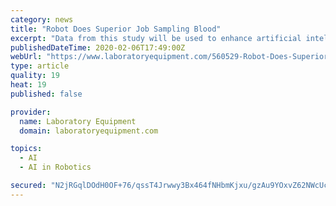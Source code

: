```yaml
---
category: news
title: "Robot Does Superior Job Sampling Blood"
excerpt: "Data from this study will be used to enhance artificial intelligence in the robot to improve its performance. Republished courtesy of Rutgers University-New Brunswick. Photo: A prototype of an automated blood drawing and testing device. Credit: Unnati Chauhan"
publishedDateTime: 2020-02-06T17:49:00Z
webUrl: "https://www.laboratoryequipment.com/560529-Robot-Does-Superior-Job-Sampling-Blood/"
type: article
quality: 19
heat: 19
published: false

provider:
  name: Laboratory Equipment
  domain: laboratoryequipment.com

topics:
  - AI
  - AI in Robotics

secured: "N2jRGqlDOdH0OF+76/qssT4Jrwwy3Bx464fNHbmKjxu/gzAu9YOxvZ62NWcUcZj6Fx/X+F33LEytOr0fPh0kofmNndkqq+ZSSBcsWM/jOgwKViINoCq0lSqiWOCZiI4SqXdzrvQVrwf/7q7F3bBZKU0+L4XyT3Y0msoiYTGHdcRmqGRGpyPRoET6Hqmsh9u9MrfXVGlJJiu8EXvbFGwxJkmguvVhrQJLS6oLTqzjb2oUrEKgJXPpPVjLyZ/gyMi6ceebUzH/iQfu/yrvXL2iRlCBbDfw7wUmrzPp0Q0OapNcYwyWX1Wcm82BcnsDcr/EJQCCQAOAHLTcCFT9bEWmELI2LA6Rg7hOcNgHIpCBgeMCIu1fbgF/sLg31ZEFoOiw7oNqzw3rN/g2rA4E8aC8fLJnainwI3Fqeb9uKM/8NqjWN/FqGyGGtKOiTE1XzDwBfza0eBz9y9Z7Lp/qQ0zmgsGhF2maxaZMYbzeNmsbq+s=;Chh+V1vZXlLmkJv173IqNQ=="
---
```


